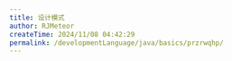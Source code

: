 ```yaml
---
title: 设计模式
author: RJMeteor
createTime: 2024/11/08 04:42:29
permalink: /developmentLanguage/java/basics/przrwqhp/
---
```

